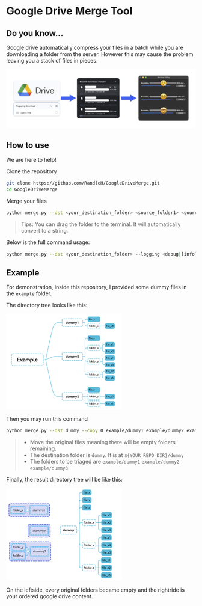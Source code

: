 # Google Drive Merge Tool



## Do you know...

Google drive automatically compress your files in a batch while you are downloading a folder from the server. However this may cause the problem leaving you a stack of files in pieces. 

<p align="center"><img src="asset/1.jpg" alt="rdme_clk_panel" ;" /></p>



## How to use

We are here to help!



Clone the repository

```bash
git clone https://github.com/RandleH/GoogleDriveMerge.git
cd GoogleDriveMerge
```



Merge your files

```bash
python merge.py --dst <your_destination_folder> <source_folder1> <source_folder2> ...
```

> Tips: You can drag the folder to the terminal. It will automatically convert to a string.



Below is the full command usage:

```bash
python merge.py --dst <your_destination_folder> --logging <debug|[info]> --copy <[0]|1> <source_folder1> <source_folder2> ...
```



## Example

For demonstration, inside this repository, I provided some dummy files in the `example` folder.

The directory tree looks like this:

<img src="asset/2.png" alt="3" style="zoom:30%;" />

Then you may run this command

```bash
python merge.py --dst dummy --copy 0 example/dummy1 example/dummy2 example/dummy3
```

> - Move the original files meaning there will be empty folders remaining.
> - The destination folder is `dummy`. It is at `${YOUR_REPO_DIR}/dummy`
> - The folders to be triaged are `example/dummy1` `example/dummy2` `example/dummy3`



Finally, the result directory tree will be like this:

<img src="asset/3.png" alt="3" style="zoom:30%;" />

On the leftside, every original folders became empty and the rightride is your ordered google drive content.





